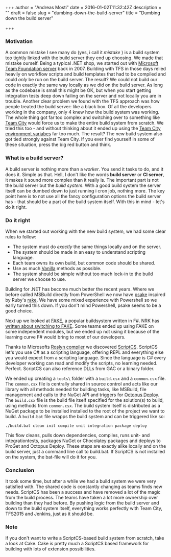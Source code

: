 +++
author = "Andreas Mosti"
date = 2016-01-02T11:32:42Z
description = ""
draft = false
slug = "dumbing-down-the-build-server"
title = "Dumbing down the build server"

+++


### Motivation
A common mistake I see many do (yes, i call it *mistake* ) is a build system too tightly linked with the build server they end up choosing. We made that mistake ourself. Being a typical .NET shop, we started out with [Microsoft Team Foundation server](https://www.visualstudio.com/en-us/products/tfs-overview-vs.aspx) back in 2007. Building with TFS in those days relied heavily on workflow scripts and build templates that had to be compiled and could *only* be run on the build server. The result? We could not build our code in exactly the same way locally as we did on the build server. As long as the codebase is small this might be OK, but when you start getting integration tests deep down failing on the server and not locally you are in trouble. Another clear problem we found with the TFS approach was how people treated the build server: like a black box. Of all the developers working in the company, only 4 knew how the build system was working. The whole thing got far too complex and switching over to something like [Team City](https://www.jetbrains.com/teamcity/) would force us to make the entire build system from scratch. We tried this too - and without thinking about it ended up using the [Team City 
environment variabes](https://confluence.jetbrains.com/display/TCD9/Predefined+Build+Parameters) far too much. The result? The new build system also got tied strongly against Team City. If you ever find yourself in some of these situation, press the big red button and think.

### What is a build server? 
A build server is nothing more than a *worker*. You send it tasks to do, and it does it. Simple as that. Hell, I don't like the words **build server** or **CI server**, it makes it sound more complex than it really is. The important part is not the build server but the *build system*. With a good build system the server itself can be dumbed down to just running i cron job, nothing more. The key point here is to not use all the fancy configuration options the build server has - that should be a part of the build system itself. With this in mind - let's do it right.

### Do it right 
When we started out working with the new build system, we had some clear rules to follow: 

* The system must do *exactly*  the same things locally and on the server.
* The system should be made in an easy to understand scripting language.
* Each team owns its own build, but common code should be shared.
* Use as much [Vanilla](https://en.wikipedia.org/wiki/Vanilla_software) methods as possible.
* The system should be simple without too much lock-in to the build server we choose to use. 

Building for .NET has become much better the recent years. Where we before called MSBuild directly from PowerShell we now have [psake](https://github.com/psake/psake) inspired by Ruby's  [rake](https://github.com/ruby/rake). We have some mixed experience with Powershell so we early turned this down. If you don't mind Powershell, psake seems to be a good choice.

Next up we looked at [FAKE](https://fsharp.github.io/FAKE/), a popular buildsystem written in F#. NRK has [written about switching to FAKE](https://nrkbeta.no/2015/11/10/how-i-learned-to-stop-worrying-and-love-the-ci-server/). Some teams ended up using FAKE on some independent modules, but we ended up not using it because of the learning curve F# would bring to most of our developers. 

Thanks to Microsofts [Roslyn compiler](https://roslyn.codeplex.com/) we discovered [ScriptCS](http://scriptcs.net/). ScriptCS let's you use C# as a scripting language, offering REPL and everything else you would expect from a scripting language. Since the language is C# every developer working can read and modify the scripts, no learning needed. Perfect. ScriptCS can also reference DLLs from GAC or a binary folder. 

We ended up creating a `tools\` folder with a `build.csx` and a `common.csx` file. The `common.csx` file is centrally shared in source control and acts like our library with all methods needed for building tasks, like MSBuild, file management and calls to the NuGet API and triggers for [Octopus Deploy](https://octopus.com/). The `build.csx`  file is the build file itself specified for the solution(s) to build, using methods from `common.csx`. The build system itself is distributed as a NuGet package to be installed installed to the root of the project we want to build. A `build.bat` file wrapps the build system and can be triggered like so:
		
	./build.bat clean init compile unit integration package deploy

This flow cleans, pulls down dependencies, compiles, runs unit- and integrationtests, packages NuGet or Chocolatey packages and deploys to ProGet and Octopus Deploy. These steps are exactly alike locally and on the build server, just a command line call to build.bat. If ScriptCS is not installed on the system, the bat-file will do it for you. 

### Conclusion

It took some time, but after a while we had a build system we were very satisfied with. The shared code is constantly changing as teams finds new needs. ScriptCS has been a success and have removed a lot of the magic from the build process. The teams have taken a lot more ownership over building than they had before. By pushing logic from the build server and down to the build system itself, everything works perfectly with Team City, TFS2015 and Jenkins, just as it should be. 

### Note

If you don't want to write a ScriptCS-based build system from scratch, take a look at Cake. Cake is pretty much a ScriptCS based framework for building with lots of extension possibilities.